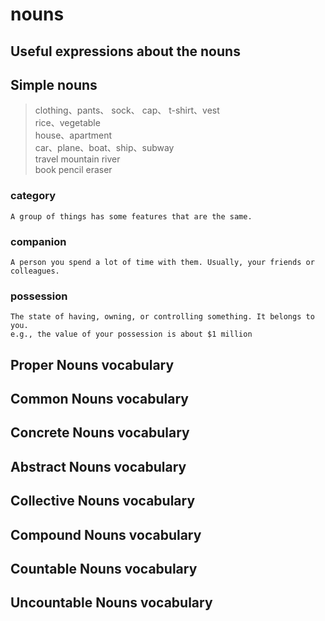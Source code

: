 # nouns

##   Useful expressions  about the nouns

## Simple nouns

> clothing、pants、 sock、 cap、 t-shirt、vest  
> rice、vegetable  
> house、apartment  
> car、plane、boat、ship、subway  
> travel mountain river  
> book pencil eraser  
 

### category  
	A group of things has some features that are the same.
### companion
	A person you spend a lot of time with them. Usually, your friends or colleagues.
###  possession
	The state of having, owning, or controlling something. It belongs to you.
	e.g., the value of your possession is about $1 million




## Proper Nouns vocabulary

## Common Nouns vocabulary

## Concrete Nouns vocabulary

## Abstract Nouns vocabulary

## Collective Nouns vocabulary

## Compound Nouns vocabulary

## Countable Nouns vocabulary

## Uncountable Nouns vocabulary






